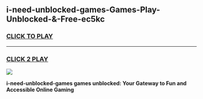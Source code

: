 
## i-need-unblocked-games-Games-Play-Unblocked-&-Free-ec5kc
<h3>
<a href="https://premium76.site?title=i-need-unblocked-games&ref=24A">CLICK TO PLAY</a></h3>
<hr>

<h3>
<a href="https://premium76.site?title=i-need-unblocked-games&ref=24A">CLICK 2 PLAY</a>
  
</h3>

<a href="https://premium76.site?title=i-need-unblocked-games&ref=24A"><img src="https://clearcache.store/games.png"></a>


**i-need-unblocked-games games unblocked: Your Gateway to Fun and Accessible Online Gaming**
